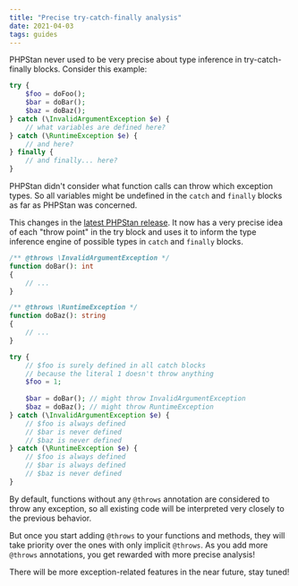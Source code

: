 ```yaml
---
title: "Precise try-catch-finally analysis"
date: 2021-04-03
tags: guides
---
```


PHPStan never used to be very precise about type inference in try-catch-finally blocks. Consider this example:

```php
try {
    $foo = doFoo();
    $bar = doBar();
    $baz = doBaz();
} catch (\InvalidArgumentException $e) {
    // what variables are defined here?
} catch (\RuntimeException $e) {
    // and here?
} finally {
    // and finally... here?
}
```

PHPStan didn't consider what function calls can throw which exception types. So all variables might be undefined in the `catch` and `finally` blocks as far as PHPStan was concerned.

This changes in the [latest PHPStan release](https://github.com/phpstan/phpstan/releases/tag/0.12.83). It now has a very precise idea of each "throw point" in the try block and uses it to inform the type inference engine of possible types in `catch` and `finally` blocks.

```php
/** @throws \InvalidArgumentException */
function doBar(): int
{
    // ...
}

/** @throws \RuntimeException */
function doBaz(): string
{
    // ...
}

try {
    // $foo is surely defined in all catch blocks
    // because the literal 1 doesn't throw anything
    $foo = 1;
    
    $bar = doBar(); // might throw InvalidArgumentException
    $baz = doBaz(); // might throw RuntimeException
} catch (\InvalidArgumentException $e) {
    // $foo is always defined
    // $bar is never defined
    // $baz is never defined
} catch (\RuntimeException $e) {
    // $foo is always defined
    // $bar is always defined
    // $baz is never defined
}
```

By default, functions without any `@throws` annotation are considered to throw any exception, so all existing code will be interpreted very closely to the previous behavior.

But once you start adding `@throws` to your functions and methods, they will take priority over the ones with only implicit `@throws`. As you add more `@throws` annotations, you get rewarded with more precise analysis!

There will be more exception-related features in the near future, stay tuned!
